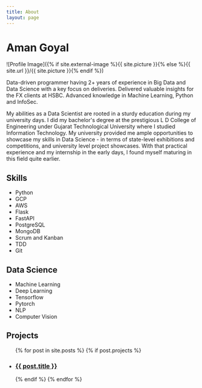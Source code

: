 ```yaml
---
title: About
layout: page
---
```


# Aman Goyal

![Profile Image]({% if site.external-image %}{{ site.picture }}{% else %}{{ site.url }}/{{ site.picture }}{% endif %})

<p>Data-driven programmer having 2+ years of experience in Big Data and Data Science with a key focus on deliveries. Delivered valuable insights for the FX clients at HSBC. Advanced knowledge in Machine Learning, Python and InfoSec.</p>


<p>My abilities as a Data Scientist are rooted in a sturdy education during my university days. I did my bachelor's degree at the prestigious L D College of Engineering under Gujarat Technological University where I studied Information Technology. My university provided me ample opportunities to showcase my skills in Data Science - in terms of state-level exhibitions and competitions, and university level project showcases. With that practical experience and my internship in the early days, I found myself maturing in this field quite earlier.</p>

<h2>Skills</h2>

<ul class="skill-list">
	<li>Python</li>
	<li>GCP</li>
	<li>AWS</li>
	<li>Flask</li>
	<li>FastAPI</li>
	<li>PostgreSQL</li>
	<li>MongoDB</li>
	<li>Scrum and Kanban</li>
	<li>TDD</li>
	<li>Git</li>
</ul>

<h2>Data Science</h2>

<ul class="skill-list">
	<li>Machine Learning</li>
	<li>Deep Learning</li>
	<li>Tensorflow</li>
	<li>Pytorch</li>
	<li>NLP</li>
	<li>Computer Vision</li>
</ul>

<h2>Projects</h2>

<!-- <ul>
	<li><a href="https://github.com/">Lorem Lorem</a></li>
	<li><a href="https://github.com/">Ipsum Dolor</a></li>
	<li><a href="https://github.com/">Dolor Lorem</a></li>
</ul> -->
<!-- <section class="list"> -->
<ul>
    {% for post in site.posts %}
        {% if post.projects %}
            <li>
			<div class="item {% if post.star %}star{% endif %}"><a class="url" href="{% if post.externalLink %}{{ post.externalLink }}{% else %}{{ site.url }}{{ post.url }}{% endif %}"><h3 class="title">{{ post.title }}</h3></a>
            </div>
			</li>
        {% endif %}
    {% endfor %}
</ul>
<!-- </section> -->